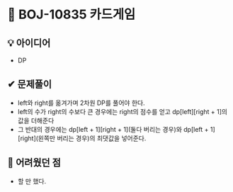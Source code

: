 # 🔎 BOJ-10835 카드게임
## 💡 아이디어
- DP
## ✔ 문제풀이
- left와 right를 옮겨가며 2차원 DP를 풀어야 한다.
- left의 수가 right의 수보다 큰 경우에는 right의 점수를 얻고 dp[left][right + 1]의 값을 더해준다
- 그 반대의 경우에는 dp[left + 1][right + 1](둘다 버리는 경우)와 dp[left + 1][right](왼쪽만 버리는 경우)의 최댓값을 넣어준다.

## 🤕 어려웠던 점
- 할 만 했다.